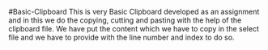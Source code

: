 #Basic-Clipboard
This is very Basic Clipboard developed as an assignment and in this we do the copying, cutting and pasting with the help of the clipboard file.
We have put the content which we have to copy in the select file and we have to provide with the line number and index to do so.
